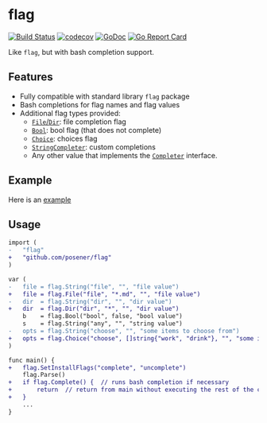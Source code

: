 # flag

[![Build Status](https://travis-ci.org/posener/flag.svg?branch=master)](https://travis-ci.org/posener/flag)
[![codecov](https://codecov.io/gh/posener/flag/branch/master/graph/badge.svg)](https://codecov.io/gh/posener/flag)
[![GoDoc](https://godoc.org/github.com/posener/flag?status.svg)](http://godoc.org/github.com/posener/flag)
[![Go Report Card](https://goreportcard.com/badge/github.com/posener/flag)](https://goreportcard.com/report/github.com/posener/flag)

Like `flag`, but with bash completion support.

## Features

* Fully compatible with standard library `flag` package
* Bash completions for flag names and flag values
* Additional flag types provided:
  * [`File`/`Dir`](./flag_path.go): file completion flag
  * [`Bool`](./flag_bool.go): bool flag (that does not complete)
  * [`Choice`](./flag_choice.go): choices flag
  * [`StringCompleter`](./flag_completer.go): custom completions
  * Any other value that implements the [`Completer`](./complete.go) interface.

## Example

Here is an [example](./example/example.go)

## Usage

```diff
import (
-	"flag"
+	"github.com/posener/flag"
)

var (
-	file = flag.String("file", "", "file value")
+	file = flag.File("file", "*.md", "", "file value")
-	dir  = flag.String("dir", "", "dir value")
+	dir  = flag.Dir("dir", "*", "", "dir value")
	b    = flag.Bool("bool", false, "bool value")
	s    = flag.String("any", "", "string value")
-	opts = flag.String("choose", "", "some items to choose from")
+	opts = flag.Choice("choose", []string{"work", "drink"}, "", "some items to choose from")
)

func main() {
+	flag.SetInstallFlags("complete", "uncomplete")
	flag.Parse()
+	if flag.Complete() {  // runs bash completion if necessary
+		return  // return from main without executing the rest of the command
+	}
    ...
}
```
